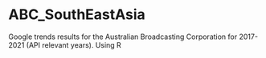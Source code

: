 # ABC_SouthEastAsia
Google trends results for the Australian Broadcasting Corporation for 2017-2021 (API relevant years). Using R
